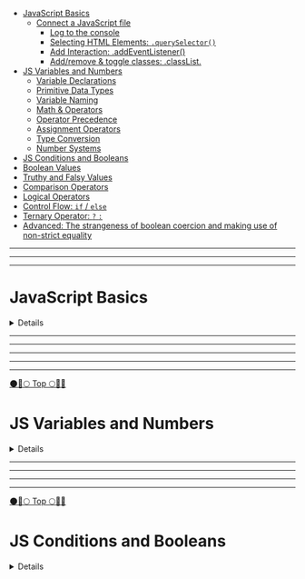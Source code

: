 - [JavaScript Basics](#JavaScript-Basics)
  - [Connect a JavaScript file](#Connect-a-JavaScript-file)
    - [Log to the console](#Log-to-the-console)
    - [Selecting HTML Elements: `.querySelector()`](#Selecting-HTML-Elements-querySelector)
    - [Add Interaction: .addEventListener()](#Add-Interaction-addEventListener)
    - [Add/remove & toggle classes: .classList.](#Add-remove-toggle-classes-classList)
- [JS Variables and Numbers](#JS-Variables-and-Numbers)
  - [Variable Declarations](#Variable-Declarations)
  - [Primitive Data Types](#Primitive-Data-Types)
  - [Variable Naming](#Variable-Naming)
  - [Math & Operators](#Math_and_Operators)
  - [Operator Precedence](#Operator_Precedence)
  - [Assignment Operators](#Assignment-Operators)
  - [Type Conversion](#Type-Conversion)
  - [Number Systems](#Number-Systems)
- [JS Conditions and Booleans](#JS-Conditions-and-Booleans)
- [Boolean Values](#Boolean-Values)
- [Truthy and Falsy Values](#Truthy-and-Falsy-Values)
- [Comparison Operators](#Comparison-Operators)
- [Logical Operators](#Logical-Operators)
- [Control Flow: `if` / `else`](#Control-Flow-if-else)
- [Ternary Operator: `?` `:`](#Ternary-Operator-?-:)
- [Advanced: The strangeness of boolean coercion and making use of non-strict equality](#Advanced)

---

---

---

# JavaScript Basics

<details>

<a name="JavaScript-Basics"></a>

## Learning Objectives

- Connect a JavaScript file with `<script>`
- Log to the console
- Select elements with `querySelector`
- Add, remove and toggle CSS classes on `click` with `addEventListener`

---

<a name="Connect-a-JavaScript-file"></a>

## Connect a JavaScript file

```html
<head>
  ...
  <script src="./index.js" defer></script>
</head>
<body>
  ...
</body>
```

The `script` tag has two attributes:

`src="./index.js"` sets the URL to our JavaScript file

`defer` tells the browser to delay the loading of the script until all HTML elements are loaded.

> 💡 Alternative: `script` tag at the end of the body element, so `defer` attribute is not
> necessary. Less modern.

```html
<head>
  ...
</head>
<body>
  ...
  <script src="./index.js"></script>
</body>
```

##

[🌑👣🌕 Top 🌕👣🌑](#Top)
<a name="Log-to-the-console"></a>

## Hello World: `console.log()`

In Javascript we can print text to the console of the web browser. We can use this for debugging or
error logging for example.

```js
console.log("Hello World!"); // logs into console
console.clear(); // clears console
console.error("Error!"); // logs as error into console
```

---

[🌑👣🌕 Top 🌕👣🌑](#Top)
<a name="Selecting-HTML-Elements-querySelector"></a>

## Selecting HTML Elements: `.querySelector()`

Before we can add interactivity, we need to select the necessary HTML-Elements:

```html
<body>
  <main class="main" id="main" data-js="main">...</main>
</body>
```

There are multiple ways to select the above main section within our JavaScript. A good practice is
to use a
[data-\* attribute](https://developer.mozilla.org/en-US/docs/Web/HTML/Global_attributes/data-*),
like the **data-js** in the following example:

```js
const mainElement = document.querySelector('[data-js="main"]');
```

Other css selectors work as well, but the data-\* attribute selectors should be preferred.

```js
// tag as identifier
const mainElement = document.querySelector("main");
// class as identifier -> .
const mainElement = document.querySelector(".main");
// id as identifier -> #
const mainElement = document.querySelector("#main");
```

> 💡 We try to separate our concerns: Classes are for CSS and data-\* attributes are for JavaScript

---

[🌑👣🌕 Top 🌕👣🌑](#Top)
<a name="Add-Interaction-addEventListener"></a>

## Add Interaction: `.addEventListener()`

We can listen to **events** like **clicks** on an Element and execute code when the event is
triggered. The method `addEventListener` is used to react to events.

```html
<button type="button" data-js="button">Log into console</button>
```

```js
const button = document.querySelector('[data-js="button"]');
button.addEventListener("click", () => {});
```

First you specify the kind of event, e.g. **click**, then you define what code should be executed
when the event is triggered. You write that code between the `{}` brackets, e.g. a `console.log`.

```js
const button = document.querySelector('[data-js="button"]');
button.addEventListener("click", () => {
  console.log("Yeah");
});
```

There different events you can listen to, for example:

```js
button.addEventListener("mouseover", () => {});
```

```js
button.addEventListener("keydown", () => {});
```

> 💡 Here you can find a
> [list of event types](https://developer.mozilla.org/en-US/docs/Web/Events#event_listing).
> 💡 You don't have to understand the syntax for now, we will cover this in a later session.

---

[🌑👣🌕 Top 🌕👣🌑](#Top)
<a name="Add-remove-toggle-classes-classList"></a>

## Add/remove & toggle classes: `.classList.`

You can add, remove and toggle classes, e.g. to change the styling of an element.

```html
<main data-js="main">
  <button type="button" data-js="button">Add a class</button>
</main>
```

Add **page--primary** class to the above main section by using the `selectedElement.classList.add`
method:

```js
const main = document.querySelector('[data-js="main"]');
const button = document.querySelector('[data-js="button"]');
button.addEventListener("click", () => {
  main.classList.add("page--primary");
});
```

A click on the button adds the class **page--primary** to the main element:

```html
<main data-js="main" class="page--primary">
  <button type="button" data-js="button">Add a class</button>
</main>
```

You can also remove or toggle a class in the same way:

```js
main.classList.remove("page--primary");
```

```js
main.classList.toggle("page--primary");
```

---

## Resources

### Connect a JavaScript file

[The Script element](https://developer.mozilla.org/en-US/docs/Web/HTML/Element/script)

### Hello World

[Console](https://developer.mozilla.org/en-US/docs/Web/API/Console)

### Selecting HTML Elements

[Document](https://developer.mozilla.org/en-US/docs/Web/API/Document)

[Using data attributes](https://developer.mozilla.org/en-US/docs/Learn/HTML/Howto/Use_data_attributes)

[document.querySelector](https://developer.mozilla.org/en-US/docs/Web/API/Document/querySelector)

[data-\* attribute](https://developer.mozilla.org/en-US/docs/Web/HTML/Global_attributes/data-*)

### Add Interaction

[.addEventListener()](https://developer.mozilla.org/en-US/docs/Web/API/EventTarget/addEventListener)

[Event reference](https://developer.mozilla.org/en-US/docs/Web/Events#event_listing)

### Add/remove & toggle classes

[classList](https://developer.mozilla.org/de/docs/Web/API/Element/classList)

</details>

---

---

---

---

---

[🌑👣🌕 Top 🌕👣🌑](#Top)
<a name="JS-Variables-and-Numbers"></a>

# JS Variables and Numbers

<details>

## Learning Objectives

- knowing the difference between `var`, `let` and `const`
- understanding the different data types
- using basic math operations

---

[🌑👣🌕 Top 🌕👣🌑](#Top)
<a name="Variable-Declarations"></a>

## Variable Declarations

Variables are a `reference` or `alias` for data stored in memory. You can access this data by using
this variable. You can use three different keywords to declare a variable:

- `const` - declares a constant, the value can't be changed. Default way to declare variables.
- `let` - declares a variable, the value can be changed. Only used when reassigning a new value is
  necessary.
- `var` - outdated, not used anymore.

Normally the keyword `const` is used to declare a variable.

```js
const aNewVariable = 1234;
```

The keyword `let` is only used when you need to reassign a value, for example when you want to
increase a counter.

```js
let counter = 0;
counter = counter + 1; // reassigning the value of counter
```

The `=` sign in programming doesn't quite work like the mathematical equality that you (maybe)
remember from school. It means: "the value of the item on the right of the equal sign is saved in
the item on the left of it". What the item on the right actually represents is calculated first and
saved afterwards.

[🌑👣🌕 Top 🌕👣🌑](#Top)
<a name="Primitive-Data-Types"></a>

## Primitive Data Types

Javascript is a dynamically typed language, which means, that you don't have to specify what kind of
value you want to store, JavaScript detects this automatically.

There are 7 primitive data types:

| type        | represents                                                                                                                  |
| ----------- | --------------------------------------------------------------------------------------------------------------------------- |
| `string`    | a sequence of characters: "abcd"                                                                                            |
| `number`    | a number: 1234                                                                                                              |
| `boolean`   | a binary statement, can be `true` or `false`                                                                                |
| `null`      | represents "nothing", is typically set by developers                                                                        |
| `undefined` | represents the state of "not existing". Anything not specified or not found in JavaScript defaults to the value `undefined` |
| `BigInt`    | uncommon, used for integers larger than 9007199254740991                                                                    |
| `Symbol`    | uncommon, used for creating unique elements                                                                                 |

[🌑👣🌕 Top 🌕👣🌑](#Top)
<a name="Variable-Naming"></a>

## Variable Naming

Expressive variable names are very important for the `readability of the code`. The Code becomes
easier to understand and needs less comments. There are some key guidelines you should follow when
naming a variable:

- use camel case: `socialFeedEntry` instead of `socialfeedentry`
- write out all words: `error` instead of `e`, `followerButton` instead of `flBtn`
- be very specific, longer names are better than shorter: `updatedFollowerCounter` instead of
  `counter`.

[🌑👣🌕 Top 🌕👣🌑](#Top)
<a name="Math_and_Operators"></a>

## Math & Operators

As a programmer you sometimes have to use mathematical operations to calculate certain widths or
positions of elements. Operators calculate values based on one or two expressions.

| operator | precedence | effect                                                                                       |
| -------- | ---------- | -------------------------------------------------------------------------------------------- |
| `+`      | 11         | adds two numbers together.                                                                   |
| `-`      | 11         | subtracts two numbers                                                                        |
| `*`      | 12         | multiplies two numbers                                                                       |
| `/`      | 12         | divides two numbers                                                                          |
| `**`     | 13         | potentiates two numbers: `2 ** 4 → 16`                                                       |
| `%`      | 12         | The remainder or modulus. Gives you what remains after a whole number division: `8 % 3 → 2`. |

The remainder is a very useful operator, but might be difficult to understand at first. A real life
example would be time on a clock. After noon, you don't reach 13am but you start over at 1pm. 3
hours after midnight you don't have 15pm (or 27h in the 24h format), but 3am. It is whatever hour we
have mod 12.

You can use this operator to determine if a number is even or odd:

```js
6 % 2 === 0;
```

This is always true for even numbers, because after dividing an even number by 2 nothing remains.

```js
5 % 2 === 1;
```

This is also true for all odd numbers, because after this division you have always 1 left over.

[🌑👣🌕 Top 🌕👣🌑](#Top)
<a name="Operator-Precedence"></a>

## Operator Precedence

In maths, some operators have a higher precedence than others. This means that they are performed
before operators with a lower precedence. For example, multiplication comes before addition. You can
look up the precedence of the operators in the table above.

[🌑👣🌕 Top 🌕👣🌑](#Top)
<a name="Assignment-Operators"></a>

## Assignment Operators

You already know the default assignment operator `=`. This operator just assigns the value on the
right to the element on the left. There are more assignment operators for very common actions like
increasing a variable by a fixed value.

| operator | effect                                                                                                                |
| -------- | --------------------------------------------------------------------------------------------------------------------- |
| `+=`     | Increases the value of the variable on the left about the value on the right: `count += 6` → count is increased by 6. |
| `-=`     | Decreases the value of the variable on the left about the value on the right.                                         |
| `*=`     | Multiplies the variable on the left with the value on the right.                                                      |
| `/=`     | Divides the variable on the left with the value on the right.                                                         |
| `++`     | Increments the value of a variable by one: `count++` → count is increased by one                                      |
| `--`     | Decrements the value of a variable by one: `count--` → count is decreased by one                                      |

> 💡 The precedence of each assignment operator is 2.

[🌑👣🌕 Top 🌕👣🌑](#Top)
<a name="Type-Conversion"></a>

## Type Conversion

When you use an operator with a variable with an unfitting type, javascript will automatically
convert this variable into a fitting type. For example:

```js
4 / "2" → 4 / 2
```

There is no "/" operator for strings, so JavaScript converts the string into a number if possible.
This is also true for boolean operators which we will cover in a later session.

> ❗️ There is another `+` operator in JavaScript, that links two strings together: "a" + "b" →
> "ab". When 'adding' a number and a string, the number is converted to a string: "a" + 6 → "a6".
> Make sure that both variables are numbers if you want to add them.

[🌑👣🌕 Top 🌕👣🌑](#Top)
<a name="Number-Systems"></a>

## Number Systems

When working with computers, it is sometimes useful to work with a different number system than the
standard 10 digit system, since a computer only understands `binary` numbers composed of only 0
and 1. You don't have to learn these systems by heart, but it is good if you heard about them.

- `decimal system`: the standard numbers, has 10 symbols "0" to "9".
- `binary system`: only has 2 symbols "0" and "1". If you want to write a bigger number than 1, you
  add another digit: 2 → "10" in binary.
- `hexadecimal system`: has 16 symbols "0" to "9" and "a" to "f". If you want to write a number
  bigger than 15 you add another digit: 12 → "c" in hexadecimal.

---

## Resources

- [Operator Precedence MDN](https://developer.mozilla.org/en-US/docs/Web/JavaScript/Reference/Operators/Operator_Precedence)

## </details>

---

---

---

---

[🌑👣🌕 Top 🌕👣🌑](#Top)
<a name="JS-Conditions-and-Booleans"></a>

# JS Conditions and Booleans

<details>

## Learning Objectives

- using conditions to control the program flow
- understanding what booleans and truthy/falsy values are
- working with comparison and logical operators
- writing ternary expressions

---

[🌑👣🌕 Top 🌕👣🌑](#Top)
<a name="Boolean-Values"></a>

## Boolean Values

A boolean value, named after George Boole, only has two states. It can either be **true** or
**false**. Booleans are often used in conditional statements which can execute different code
depending on their value.

[🌑👣🌕 Top 🌕👣🌑](#Top)
<a name="Truthy-and-Falsy-Values"></a>

## Truthy and Falsy Values

Sometimes you want to have a condition depending on another type of value. JavaScript can transform
any value into a boolean with _type coercion_. That means that some values act as if they were true
and others as if they were false: _Truthy_ values become true, _falsy_ values become false.

- _truthy_ values:

  - non zero numbers: `1`, `2`, `-3`, etc.
  - non empty strings: `"hello"`
  - `true`

- _falsy_ values:
  - `0` / `-0`
  - `null`
  - `false`
  - `undefined`
  - empty string: `""`

---

[🌑👣🌕 Top 🌕👣🌑](#Top)
<a name="Comparison-Operators"></a>

## Comparison Operators

Comparison operators produce boolean values by comparing two expressions:

| Operator  | Effect                                                                           |
| --------- | -------------------------------------------------------------------------------- |
| A `===` B | strict equal: is `true` if both values are equal (including their type).         |
| A `!==` B | strict not equal: is `true` if both values are not equal (including their type). |
| A `>` B   | strictly greater than: is `true` if A is greater than B.                         |
| A `<` B   | strictly less than: is `true` if A is less than B.                               |
| A `>=` B  | greater than or equal: is `true` if A is greater than or equal B.                |
| A `<=` B  | less than or equal: is `true` if A is less than or equal B.                      |

> 💡 You might notice that JavaScript uses three equal signs (`===`) to check for equality. This can
> seem very strange at first.
>
> - `=` (`const x = 0`) is the assignment operator and has nothing to do with comparison.
> - `==` and `!=` are non-strict equality operators. You should **avoid them 99% of the time**.  
>   Non-strict equality tries to use type coercion to convert both values to the same type:
>   `"3" == 3` is `true`, which is seldomly what you want.
> - `===` and `!==` are strict equality operators. **This is what you need almost always**.  
>   Strict equality checks if type _and_ value are the same: `"3" === 3` is `false`.

---

[🌑👣🌕 Top 🌕👣🌑](#Top)
<a name="Logical-Operators"></a>

## Logical Operators

Logical operators combine up to two booleans into a new boolean.

| Operator                      | Effect                                                 |
| ----------------------------- | ------------------------------------------------------ |
| `!`A                          | `not`: flips a `true` value to `false` and vice versa. |
| A <code>&#124;&#124;</code> B | `or`: is `true` if either A `or` B is true.            |
| A `&&` B                      | `and`: is `true` if both A `and` B is true.            |

> 💡 You can combine logical operators with brackets to define which operator should be evaluated
> first, e.g:
>
> - `(A || B) && (C || D)`
> - `!(A || B)`
>   💡 Be careful when using `&&` or `||` with non-boolean values. They actually return one of the
>   original values. That can be useful, but can also quickly lead to confusion. This behaviour is
>   called
>   [short-circut evaluation](https://developer.mozilla.org/en-US/docs/Web/JavaScript/Reference/Operators/Logical_AND#short-circuit_evaluation)
>   and is a more advanced topic.
>
> - `"some string" || "some other string"` evaluates to `"some string"`
> - `0 || 100` evaluates to `100`
> - `null && "yet another string"` evaluates to `null`

---

[🌑👣🌕 Top 🌕👣🌑](#Top)
<a name="Control-Flow-if-else"></a>

## Control Flow: `if / else`

With an if statement we can control whether a part of our code is executed or not, based on a
condition.

```js
const isSunShining = true;
if (isSunShining) {
  // code that is executed only if condition "isSunShining" is true
}
```

The else block is executed only if the condition is `false`.

```js
const isSunShining = false;
if (isSunShining) {
  // code that is executed only if condition "isSunShining" is true
} else {
  // code that is executed only if condition "isSunShining" is false
}
```

The condition expression between the `()` brackets can be composed of logical or comparison
operators as well. You can distinguish between more cases by chaining `else if` statements:

```js
if (hour < 12) {
  console.log("Good Morning.");
} else if (hour < 18) {
  console.log("Good afternoon.");
} else if (hour === 24) {
  console.log("Good night.");
} else {
  console.log("Good evening.");
}
```

If the condition is not a boolean, it is converted into one by type coercion. This can be used to
check whether a value is not 0 or an empty string:

```js
const name = "Alex";
if (name) {
  console.log("Hi " + name + "!"); // only executed if name is not an empty string
}
```

---

[🌑👣🌕 Top 🌕👣🌑](#Top)
<a name="Ternary Operator-?-:"></a>

## Ternary Operator: `? :`

With if / else statements whole blocks of code can be controlled. The ternary operator can be used
if you want to decide between two _expressions_, e.g. which value should be stored in a variable:

```js
const greetingText = time < 12 ? "Good morning." : "Good afternoon.";
```

The ternary operator has the following structure:

```js
condition ? expressionIfTrue : expressionIfFalse;
```

If the condition is true, the first expression is evaluated, otherwise the second expression. The
ternary operator can be used to decide which function should be called:

```js
isUserLoggedIn ? logoutUser() : loginUser();
```

It can also distinguish which value should be passed as an argument to a function:

```js
moveElement(xPos > 300 ? 300 : xPos); // the element can't be moved further than 300.
```

> ❗️ The operator can only distinguish between two _expressions_ like values, math / logical
> operations or function calls, not between _statements_ like variable declarations, if / else
> statements or multi-line code blocks.

---

[🌑👣🌕 Top 🌕👣🌑](#Top)
<a name="Advanced"></a>

## Advanced: The strangeness of boolean coercion and making use of non-strict equality

<details>
<summary>🫣 This is an advanced topic and not important for the challenges. Click to expand if you're curious.</summary>

Assume you want to check if a variable has a useful value for us to work with. `if(variable)` does
in fact not check if `variable` is defined but rather if it is truthy. Take a look at these
examples:

- `if(undefined)` → falsy, won't execute
- `if(null)` → falsy, won't execute
- `if("")` → falsy, won't execute, but might still be a useful variable  
  (e.g. when user clears an input field)
- `if(0)` → falsy, won't execute, but might still be a useful variable  
  (e.g. when user wants to set the volume to `0`)
- `if(" ")` → truthy, will execute
- `if(-1)` → truthy, will execute

It's useful to define a variable as not having a value when it's `undefined` or `null`. We can check
for that like this:

```js
if (variable != null) {
  console.log('This will be logged even if variable is 0 or ""');
}
```

This is one of the rare valid use cases for non-strict comparison (`!=` instead of `!==`).

JavaScript tries to coerce the compared values into the same type. And just like `"3" == 3` is
`true`, `undefined == null` is also `true`. This also works with `!=` instead of `==`.

> ⚠️ Remember that this is an exception for using non-strict equality. **Strict equality should
> otherwise always be preferred.**

---

## Resources

### Operators

[MDN Comparison Operators](https://developer.mozilla.org/en-US/docs/Web/JavaScript/Guide/Expressions_and_Operators#comparison_operators)

[MDN Logical Operators](https://developer.mozilla.org/en-US/docs/Web/JavaScript/Guide/Expressions_and_Operators#logical_operators)

### if / else statements

[MDN about if else](https://developer.mozilla.org/en-US/docs/Web/JavaScript/Reference/Statements/if...else)

### Ternary Operator

[MDN Ternary Operator](https://developer.mozilla.org/en-US/docs/Web/JavaScript/Reference/Operators/Conditional_Operator)

</details>
